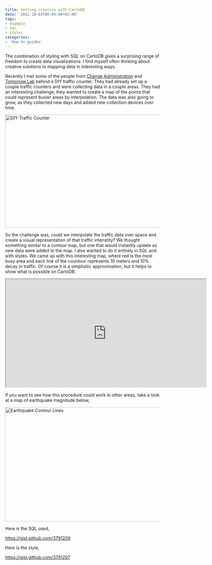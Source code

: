```yaml
---
title: Getting creative with CartoDB
date: '2012-10-03T00:00:00+02:00'
tags:
- example
- sql
- styles
categories:
- 'How-to guides'
---
```


The combination of styling with SQL on CartoDB gives a surprising range of freedom to create data visualizations. I find myself often thinking about creative solutions to mapping data in interesting ways.

Recently I met some of the people from <a href="http://changeadministration.org/" target="_blank">Change Administration</a> and <a href="http://tomorrow-lab.com/" target="_blank">Tomorrow Lab</a> behind a DIY traffic counter. They had already set up a couple traffic counters and were collecting data in a couple areas. They had an interesting challenge, they wanted to create a map of the points that could represent busier areas by interpolation. The data was also going to grow, as they collected new days and added new collection devices over time. 

<img alt="DIY Traffic Counter" height="366" src="http://i.imgur.com/yLqm1.jpg" width="650"/>

So the challenge was, could we interpolate the traffic data over space and create a visual representation of that traffic intenstity? We thought something similar to a contour map, but one that would instantly update as new data were added to the map. I also wanted to do it entirely in SQL and with styles. We came up with this interesting map, where red is the most busy area and each line of the countour represents 10 meters and 10% decay in traffic. Of course it is a simplisitic approximation, but it helps to show what is possible on CartoDB.

<iframe height="350" src="https://viz2.cartodb.com/tables/troparevo_nikulino_1/embed_map?sql=WITH%20%20%09setup%20AS%20(%20%09%09SELECT%20ST_Transform(ST_Buffer(the_geom::geography,n*10)::geometry,3857)%20the_geom_webmercator,%20(cars*(100.0%20-%20n)/100.0)%20as%20cars%20FROM%20troparevo_nikulino_1,%20generate_series(1,99)%20n%20%09),%20%09maxcars%20AS%20(%20%09%09SELECT%20max(cars)::float%20as%20mostcars%20FROM%20setup%20%09)%20(SELECT%20ST_Buffer(ST_Buffer(ST_Union(the_geom_webmercator),400),-400)%20AS%20the_geom_webmercator,%20round((2*cars/mostcars)::numeric,1)/2%20cars,%20'topo'%20as%20layer%20FROM%20setup,maxcars%20GROUP%20BY%20round((2*cars/mostcars)::numeric,1)/2%20ORDER%20BY%20round((2*cars/mostcars)::numeric,1)/2%20DESC)%20UNION%20ALL%20SELECT%20the_geom_webmercator,%20round((cars/mostcars)::numeric,1)%20as%20cars,%20'points'%20as%20layer%20FROM%20troparevo_nikulino_1,%20maxcars" width="650"></iframe>

If you want to see how this procedure could work in other areas, take a look at a map of earthquake magnitude below,

<a href="http://cartodb.s3.amazonaws.com/tumblr/examples/earthquakes.html" title="Earthquake contour lines"><img alt="Earthquake Contour Lines" height="370" src="http://i.imgur.com/T6qmm.png" width="650"/></a>

Here is the SQL used,

<a href="https://gist.github.com/3791208" title="contour sql">https://gist.github.com/3791208</a>

Here is the style,

<a href="https://gist.github.com/3791207" title="contour style">https://gist.github.com/3791207</a>
